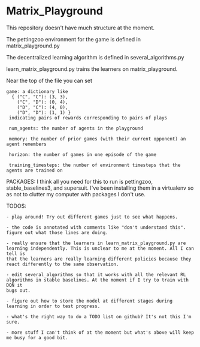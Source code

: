 # Matrix_Playground

This repository doesn't have much structure at the moment.

The pettingzoo environment for the game is defined in matrix_playground.py

The decentralized learning algorithm is defined in several_algorithms.py

learn_matrix_playground.py trains the learners on matrix_playground.

Near the top of the file you can set

    game: a dictionary like
      { ("C", "C"): (3, 3),
        ("C", "D"): (0, 4),
        ("D", "C"): (4, 0),
        ("D", "D"): (1, 1) }
     indicating pairs of rewards corresponding to pairs of plays
     
     num_agents: the number of agents in the playground
     
     memory: the number of prior games (with their current opponent) an agent remembers
     
     horizon: the number of games in one episode of the game
     
     training_timesteps: the number of environment timesteps that the agents are trained on
     
PACKAGES: I think all you need for this to run is pettingzoo, stable_baselines3, and supersuit. I've been installing them in a virtualenv so as not to clutter my computer with packages I don't use.
     
 
 TODOS:
 
    - play around! Try out different games just to see what happens.
    
    - the code is annotated with comments like "don't understand this". figure out what those lines are doing.
    
    - really ensure that the learners in learn_matrix_playground.py are learning independently. This is unclear to me at the moment. All I can tell is
    that the learners are really learning different policies because they react differently to the same observation.
    
    - edit several_algorithms so that it works with all the relevant RL algorithms in stable baselines. At the moment if I try to train with DQN it
    bugs out.
    
    - figure out how to store the model at different stages during learning in order to test progress.
    
    - what's the right way to do a TODO list on github? It's not this I'm sure.
    
    - more stuff I can't think of at the moment but what's above will keep me busy for a good bit.
